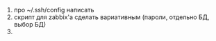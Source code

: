 1. про ~/.ssh/config написать
2. скрипт для zabbix'а сделать вариативным (пароли, отдельно БД, выбор БД)
3. 
